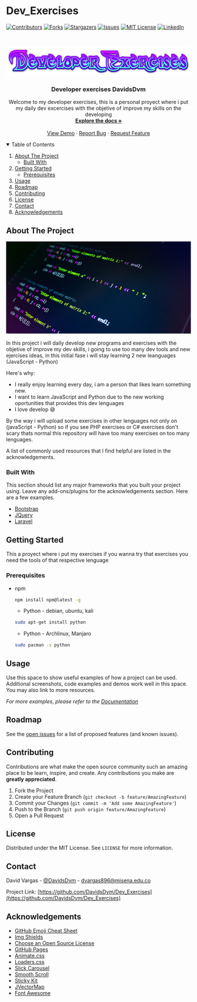 # Dev_Exercises

[![Contributors][contributors-shield]][contributors-url]
[![Forks][forks-shield]][forks-url]
[![Stargazers][stars-shield]][stars-url]
[![Issues][issues-shield]][issues-url]
[![MIT License][license-shield]][license-url]
[![LinkedIn][linkedin-shield]][linkedin-url]

<!-- PROJECT LOGO -->
<br />
<p align="center">
  <a href="https://github.com/DavidsDvm/Dev_Exercises">
    <img src="img/logo_1.png" alt="Logo" width="1000" height="80">
  </a>

  <h3 align="center">Developer exercises DavidsDvm</h3>

  <p align="center">
    Welcome to my developer exercises, this is a personal proyect where i put my daily dev excercises with the objetive of improve my skills on the developing 
    <br />
    <a href="https://github.com/DavidsDvm/Dev_Exercises"><strong>Explore the docs »</strong></a>
    <br />
    <br />
    <a href="https://github.com/DavidsDvm/Dev_Exercises">View Demo</a>
    ·
    <a href="https://github.com/DavidsDvm/Dev_Exercises/issues">Report Bug</a>
    ·
    <a href="https://github.com/DavidsDvm/Dev_Exercises/issues">Request Feature</a>
  </p>
</p>



<!-- TABLE OF CONTENTS -->
<details open="open">
  <summary>Table of Contents</summary>
  <ol>
    <li>
      <a href="#about-the-project">About The Project</a>
      <ul>
        <li><a href="#built-with">Built With</a></li>
      </ul>
    </li>
    <li>
      <a href="#getting-started">Getting Started</a>
      <ul>
        <li><a href="#prerequisites">Prerequisites</a></li>
      </ul>
    </li>
    <li><a href="#usage">Usage</a></li>
    <li><a href="#roadmap">Roadmap</a></li>
    <li><a href="#contributing">Contributing</a></li>
    <li><a href="#license">License</a></li>
    <li><a href="#contact">Contact</a></li>
    <li><a href="#acknowledgements">Acknowledgements</a></li>
  </ol>
</details>



<!-- ABOUT THE PROJECT -->
## About The Project

![Product Name Screen Shot][product-screenshot]

In this project i will daily develop new programs and exercises with the objetive of improve my dev skills, i going to use too many dev tools and new ejercises ideas, in this initial fase i will stay learning 2 new leanguages (JavaScript - Python)

Here's why:
* I really enjoy learning every day, i am a person that likes learn something new.
* I want to learn JavaScript and Python due to the new working oportunities that provides this dev lenguages
* I love develop :smile:

By the way i will upload some exercises in other lenguages not only on (javaScript - Python) so if you see PHP exercises or C# exercises don't scary thats normal this repository will have too many exercises on too many lenguages.

A list of commonly used resources that I find helpful are listed in the acknowledgements.

### Built With

This section should list any major frameworks that you built your project using. Leave any add-ons/plugins for the acknowledgements section. Here are a few examples.
* [Bootstrap](https://getbootstrap.com)
* [JQuery](https://jquery.com)
* [Laravel](https://laravel.com)



<!-- GETTING STARTED -->
## Getting Started

This a proyect where i put my exercises if you wanna try that exercises you need the tools of that respective lenguage

### Prerequisites


* npm
  ```sh
  npm install npm@latest -g
  ```

  * Python - debian, ubuntu, kali
  ```sh
  sudo apt-get install python
  ```
  * Python - Archlinux, Manjaro
  ```sh
  sudo pacman -s python
  ```


<!-- USAGE EXAMPLES -->
## Usage

Use this space to show useful examples of how a project can be used. Additional screenshots, code examples and demos work well in this space. You may also link to more resources.

_For more examples, please refer to the [Documentation](https://github.com/DavidsDvm/Dev_Exercises/wiki)_



<!-- ROADMAP -->
## Roadmap

See the [open issues](https://github.com/DavidsDvm/Dev_Exercises/issues) for a list of proposed features (and known issues).



<!-- CONTRIBUTING -->
## Contributing

Contributions are what make the open source community such an amazing place to be learn, inspire, and create. Any contributions you make are **greatly appreciated**.

1. Fork the Project
2. Create your Feature Branch (`git checkout -b feature/AmazingFeature`)
3. Commit your Changes (`git commit -m 'Add some AmazingFeature'`)
4. Push to the Branch (`git push origin feature/AmazingFeature`)
5. Open a Pull Request



<!-- LICENSE -->
## License

Distributed under the MIT License. See `LICENSE` for more information.



<!-- CONTACT -->
## Contact

David Vargas - [@DavidsDvm](https://twitter.com/DavidsDvm) - dvargas896@misena.edu.co

Project Link: [https://github.com/DavidsDvm/Dev_Exercises](https://github.com/DavidsDvm/Dev_Exercises)



<!-- ACKNOWLEDGEMENTS -->
## Acknowledgements
* [GitHub Emoji Cheat Sheet](https://www.webpagefx.com/tools/emoji-cheat-sheet)
* [Img Shields](https://shields.io)
* [Choose an Open Source License](https://choosealicense.com)
* [GitHub Pages](https://pages.github.com)
* [Animate.css](https://daneden.github.io/animate.css)
* [Loaders.css](https://connoratherton.com/loaders)
* [Slick Carousel](https://kenwheeler.github.io/slick)
* [Smooth Scroll](https://github.com/cferdinandi/smooth-scroll)
* [Sticky Kit](http://leafo.net/sticky-kit)
* [JVectorMap](http://jvectormap.com)
* [Font Awesome](https://fontawesome.com)





<!-- MARKDOWN LINKS & IMAGES -->
<!-- https://www.markdownguide.org/basic-syntax/#reference-style-links -->
[contributors-shield]: https://img.shields.io/github/contributors/DavidsDvm/Dev_Exercises.svg?style=for-the-badge
[contributors-url]: https://github.com/DavidsDvm/Dev_Exercises/graphs/contributors
[forks-shield]: https://img.shields.io/github/forks/DavidsDvm/Dev_Exercises.svg?style=for-the-badge
[forks-url]: https://github.com/DavidsDvm/Dev_Exercises/network/members
[stars-shield]: https://img.shields.io/github/stars/DavidsDvm/Dev_Exercises.svg?style=for-the-badge
[stars-url]: https://github.com/DavidsDvm/Dev_Exercises/stargazers
[issues-shield]: https://img.shields.io/github/issues/DavidsDvm/Dev_Exercises.svg?style=for-the-badge
[issues-url]: https://github.com/DavidsDvm/Dev_Exercises/issues
[license-shield]: https://img.shields.io/github/license/DavidsDvm/Dev_Exercises.svg?style=for-the-badge
[license-url]: https://github.com/DavidsDvm/Dev_Exercises/blob/master/LICENSE.txt
[linkedin-shield]: https://img.shields.io/badge/-LinkedIn-black.svg?style=for-the-badge&logo=linkedin&colorB=555
[linkedin-url]: https://www.linkedin.com/in/davidsdvm/
[product-screenshot]: img/code.jpg
